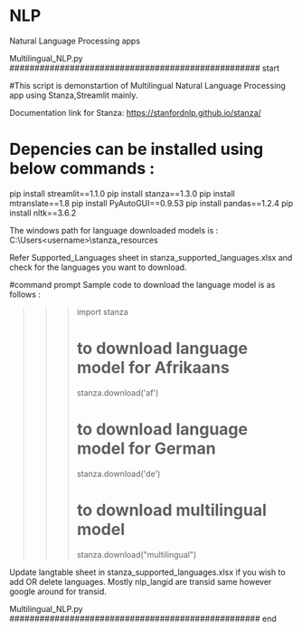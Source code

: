# NLP

Natural Language Processing apps 

Multilingual_NLP.py ################################################## start

#This script is demonstartion of Multilingual Natural Language Processing app using Stanza,Streamlit mainly.

Documentation link for Stanza: https://stanfordnlp.github.io/stanza/

# Depencies can be installed using below commands :

pip install streamlit==1.1.0
pip install stanza==1.3.0
pip install mtranslate==1.8
pip install PyAutoGUI==0.9.53
pip install pandas==1.2.4
pip install nltk==3.6.2

The windows path for language downloaded models is :
C:\Users\<username>\stanza_resources

Refer Supported_Languages sheet in stanza_supported_languages.xlsx and check for the languages you want to download.

#command prompt Sample code to download the language model is as follows :

>>> import stanza
>>> # to download language model for Afrikaans
>>> stanza.download('af')
>>> # to download language model for German
>>> stanza.download('de')
>>> # to download multilingual model 
>>> stanza.download("multilingual")

Update langtable sheet in stanza_supported_languages.xlsx if you wish to add OR delete languages. Mostly nlp_langid	are transid same however google around for transid.

Multilingual_NLP.py ################################################## end
